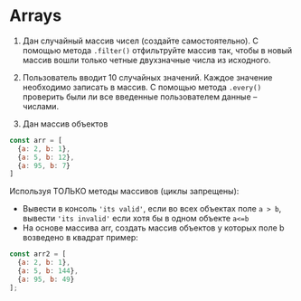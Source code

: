 # Arrays

1. Дан случайный массив чисел (создайте самостоятельно).
С помощью метода `.filter()` отфильтруйте массив так,
чтобы в новый массив вошли только четные двухзначные числа из исходного.

2. Пользователь вводит 10 случайных значений. Каждое
значение необходимо записать в массив. С помощью
метода `.every()` проверить были ли все введенные
пользователем данные – числами.

3. Дан массив объектов
```js
const arr = [
  {a: 2, b: 1},
  {a: 5, b: 12},
  {a: 95, b: 7}
]
```
Используя ТОЛЬКО методы массивов (циклы запрещены):
- Вывести в консоль `'its valid'`, если во всех объектах поле `a > b`, вывести `'its invalid'` если хотя бы в одном объекте `a<=b`
- На основе массива arr, создать массив объектов у которых поле b возведено в квадрат
пример:
```js
const arr2 = [
  {a: 2, b: 1},
  {a: 5, b: 144},
  {a: 95, b: 49}
];
```
